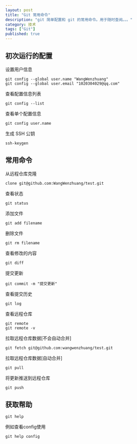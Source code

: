 ```yaml
---
layout: post
title: "Git 常用命令"
description: "git 简单配置和 git 的常用命令。用于随时查阅。。。"
category: 技术
tags: ["Git"]
published: true
---
```


## 初次运行的配置 ##

设置用户信息

<pre><code class="language-bash">git config --global user.name "WangWenzhuang"
git config --global user.email "1020304029@qq.com"</code></pre>

查看配置信息列表

<pre><code class="language-bash">git config --list</code></pre>

查看单个配置信息

<pre><code class="language-bash">git config user.name</code></pre>

生成 SSH 公钥

<pre><code class="language-bash">ssh-keygen</code></pre>

## 常用命令 ##

从远程仓库克隆

<pre><code class="language-bash">clone git@github.com:WangWenzhuang/test.git</code></pre>

查看状态

<pre><code class="language-bash">git status</code></pre>

添加文件

<pre><code class="language-bash">git add filename</code></pre>

删除文件

<pre><code class="language-bash">git rm filename</code></pre>

查看修改的内容

<pre><code class="language-bash">git diff</code></pre>

提交更新

<pre><code class="language-bash">git commit -m "提交更新"</code></pre>

查看提交历史

<pre><code class="language-bash">git log</code></pre>

查看远程仓库

<pre><code class="language-bash">git remote
git remote -v</code></pre>

拉取远程仓库数据[不会自动合并]

<pre><code class="language-bash">git fetch git@github.com:wangwenzhuang/test.git</code></pre>

拉取远程仓库数据[自动合并]

<pre><code class="language-bash">git pull</code></pre>

将更新推送到远程仓库

<pre><code class="language-bash">git push</code></pre>

## 获取帮助 ##

<pre><code class="language-bash">git help <verb></code></pre>

例如查看config使用

<pre><code class="language-bash">git help config</code></pre>